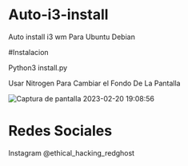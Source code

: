 # Auto-i3-install
Auto install i3 wm Para Ubuntu Debian 

#Instalacion 

Python3 install.py


Usar Nitrogen Para Cambiar el Fondo De La Pantalla 

![Captura de pantalla 2023-02-20 19:08:56](https://user-images.githubusercontent.com/94316140/220177034-07070456-a00b-44e4-8e1f-3bca16974420.png)


# Redes Sociales
Instagram @ethical_hacking_redghost
